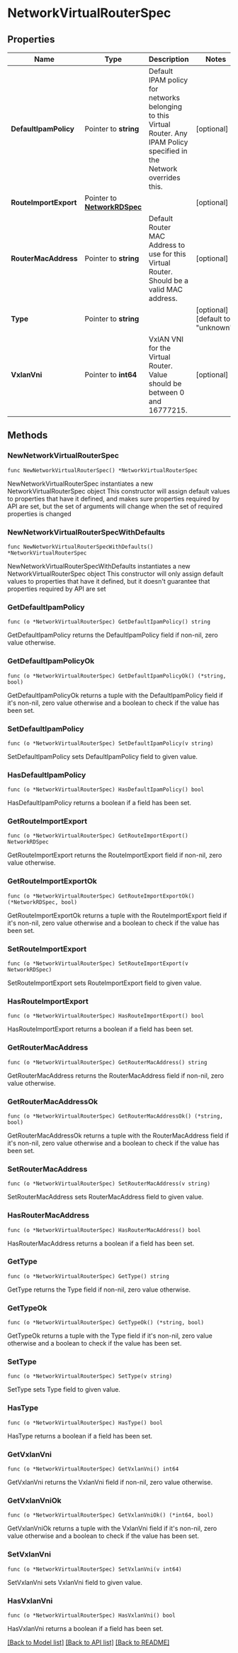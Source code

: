 # NetworkVirtualRouterSpec

## Properties

Name | Type | Description | Notes
------------ | ------------- | ------------- | -------------
**DefaultIpamPolicy** | Pointer to **string** | Default IPAM policy for networks belonging to this Virtual Router. Any IPAM Policy specified in the Network overrides this. | [optional] 
**RouteImportExport** | Pointer to [**NetworkRDSpec**](networkRDSpec.md) |  | [optional] 
**RouterMacAddress** | Pointer to **string** | Default Router MAC Address to use for this Virtual Router. Should be a valid MAC address. | [optional] 
**Type** | Pointer to **string** |  | [optional] [default to "unknown"]
**VxlanVni** | Pointer to **int64** | VxlAN VNI for the Virtual Router. Value should be between 0 and 16777215. | [optional] 

## Methods

### NewNetworkVirtualRouterSpec

`func NewNetworkVirtualRouterSpec() *NetworkVirtualRouterSpec`

NewNetworkVirtualRouterSpec instantiates a new NetworkVirtualRouterSpec object
This constructor will assign default values to properties that have it defined,
and makes sure properties required by API are set, but the set of arguments
will change when the set of required properties is changed

### NewNetworkVirtualRouterSpecWithDefaults

`func NewNetworkVirtualRouterSpecWithDefaults() *NetworkVirtualRouterSpec`

NewNetworkVirtualRouterSpecWithDefaults instantiates a new NetworkVirtualRouterSpec object
This constructor will only assign default values to properties that have it defined,
but it doesn't guarantee that properties required by API are set

### GetDefaultIpamPolicy

`func (o *NetworkVirtualRouterSpec) GetDefaultIpamPolicy() string`

GetDefaultIpamPolicy returns the DefaultIpamPolicy field if non-nil, zero value otherwise.

### GetDefaultIpamPolicyOk

`func (o *NetworkVirtualRouterSpec) GetDefaultIpamPolicyOk() (*string, bool)`

GetDefaultIpamPolicyOk returns a tuple with the DefaultIpamPolicy field if it's non-nil, zero value otherwise
and a boolean to check if the value has been set.

### SetDefaultIpamPolicy

`func (o *NetworkVirtualRouterSpec) SetDefaultIpamPolicy(v string)`

SetDefaultIpamPolicy sets DefaultIpamPolicy field to given value.

### HasDefaultIpamPolicy

`func (o *NetworkVirtualRouterSpec) HasDefaultIpamPolicy() bool`

HasDefaultIpamPolicy returns a boolean if a field has been set.

### GetRouteImportExport

`func (o *NetworkVirtualRouterSpec) GetRouteImportExport() NetworkRDSpec`

GetRouteImportExport returns the RouteImportExport field if non-nil, zero value otherwise.

### GetRouteImportExportOk

`func (o *NetworkVirtualRouterSpec) GetRouteImportExportOk() (*NetworkRDSpec, bool)`

GetRouteImportExportOk returns a tuple with the RouteImportExport field if it's non-nil, zero value otherwise
and a boolean to check if the value has been set.

### SetRouteImportExport

`func (o *NetworkVirtualRouterSpec) SetRouteImportExport(v NetworkRDSpec)`

SetRouteImportExport sets RouteImportExport field to given value.

### HasRouteImportExport

`func (o *NetworkVirtualRouterSpec) HasRouteImportExport() bool`

HasRouteImportExport returns a boolean if a field has been set.

### GetRouterMacAddress

`func (o *NetworkVirtualRouterSpec) GetRouterMacAddress() string`

GetRouterMacAddress returns the RouterMacAddress field if non-nil, zero value otherwise.

### GetRouterMacAddressOk

`func (o *NetworkVirtualRouterSpec) GetRouterMacAddressOk() (*string, bool)`

GetRouterMacAddressOk returns a tuple with the RouterMacAddress field if it's non-nil, zero value otherwise
and a boolean to check if the value has been set.

### SetRouterMacAddress

`func (o *NetworkVirtualRouterSpec) SetRouterMacAddress(v string)`

SetRouterMacAddress sets RouterMacAddress field to given value.

### HasRouterMacAddress

`func (o *NetworkVirtualRouterSpec) HasRouterMacAddress() bool`

HasRouterMacAddress returns a boolean if a field has been set.

### GetType

`func (o *NetworkVirtualRouterSpec) GetType() string`

GetType returns the Type field if non-nil, zero value otherwise.

### GetTypeOk

`func (o *NetworkVirtualRouterSpec) GetTypeOk() (*string, bool)`

GetTypeOk returns a tuple with the Type field if it's non-nil, zero value otherwise
and a boolean to check if the value has been set.

### SetType

`func (o *NetworkVirtualRouterSpec) SetType(v string)`

SetType sets Type field to given value.

### HasType

`func (o *NetworkVirtualRouterSpec) HasType() bool`

HasType returns a boolean if a field has been set.

### GetVxlanVni

`func (o *NetworkVirtualRouterSpec) GetVxlanVni() int64`

GetVxlanVni returns the VxlanVni field if non-nil, zero value otherwise.

### GetVxlanVniOk

`func (o *NetworkVirtualRouterSpec) GetVxlanVniOk() (*int64, bool)`

GetVxlanVniOk returns a tuple with the VxlanVni field if it's non-nil, zero value otherwise
and a boolean to check if the value has been set.

### SetVxlanVni

`func (o *NetworkVirtualRouterSpec) SetVxlanVni(v int64)`

SetVxlanVni sets VxlanVni field to given value.

### HasVxlanVni

`func (o *NetworkVirtualRouterSpec) HasVxlanVni() bool`

HasVxlanVni returns a boolean if a field has been set.


[[Back to Model list]](../README.md#documentation-for-models) [[Back to API list]](../README.md#documentation-for-api-endpoints) [[Back to README]](../README.md)


